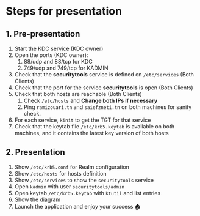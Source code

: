 # Steps for presentation
## 1. Pre-presentation
1. Start the KDC service (KDC owner)
2. Open the ports (KDC owner):
   1. 88/udp and 88/tcp for KDC
   2. 749/udp and 749/tcp for KADMIN 
3. Check that the **securitytools** service is defined on `/etc/services` (Both Clients)
4. Check that the port for the service **securitytools** is open (Both Clients)
5. Check that both hosts are reachable (Both Clients)
   1. Check `/etc/hosts`  and **Change both IPs if necessary**
   2. Ping `ramizouari.tn` and `saiefzneti.tn`  on both machines for sanity check.
6. For each service, `kinit` to get the TGT for that service
7. Check that the keytab file `/etc/krb5.keytab` is available on both machines, and it contains the latest key version of both hosts
## 2. Presentation
1. Show  `/etc/krb5.conf` for Realm configuration
2. Show `/etc/hosts` for  hosts definition
3. Show `/etc/services` to show the `securitytools` service
4. Open `kadmin` with user `securitytools/admin`
5. Open keytab `/etc/krb5.keytab` with `ktutil` and list entries
6. Show the diagram
7. Launch the application and enjoy your success :house: